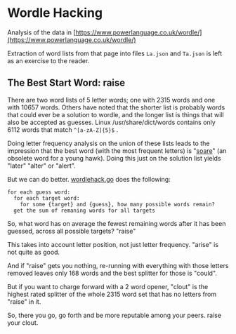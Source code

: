 # Wordle Hacking

Analysis of the data in [https://www.powerlanguage.co.uk/wordle/](https://www.powerlanguage.co.uk/wordle/)

Extraction of word lists from that page into files `La.json` and `Ta.json` is left as an exercise to the reader.

## The Best Start Word: raise

There are two word lists of 5 letter words; one with 2315 words and one with 10657 words. Others have noted that the shorter list is probably words that could ever be a solution to wordle, and the longer list is things that will also be accepted as guesses. Linux /usr/share/dict/words contains only 6112 words that match `^[a-zA-Z]{5}$` .

Doing letter frequency analysis on the union of these lists leads to the impression that the best word (with the most frequent letters) is "[soare](https://www.thefreedictionary.com/soare)" (an obsolete word for a young hawk). Doing this just on the solution list yields "later" "alter" or "alert".

But we can do better. [wordlehack.go](wordlehack.go) does the following:

```
for each guess word:
  for each target word:
    for some {target} and {guess}, how many possible words remain?
  get the sum of remaning words for all targets
```

So, what word has on average the fewest remaining words after it has been guessed, across all possible targets? "raise"

This takes into account letter position, not just letter frequency. "arise" is not quite as good.

And if "raise" gets you nothing, re-running with everything with those letters removed leaves only 168 words and the best splitter for those is "could".

But if you want to charge forward with a 2 word opener, "clout" is the highest rated splitter of the whole 2315 word set that has no letters from "raise" in it.

So, there you go, go forth and be more reputable among your peers. raise your clout.